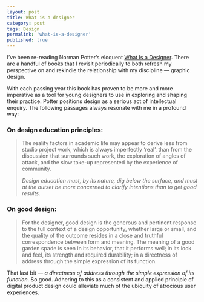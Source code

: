 ```yaml
---
layout: post
title: What is a designer
category: post
tags: Design
permalink: 'what-is-a-designer'
published: true
---
```


I’ve been re-reading Norman Potter’s eloquent [What Is a Designer](http://amzn.to/2BGFDDf). There are a handful of books that I revisit periodically to both refresh my perspective on and rekindle the relationship with my discipline — graphic design.

With each passing year this book has proven to be more and more imperative as a tool for young designers to use in exploring and shaping their practice. Potter positions design as a serious act of intellectual enquiry. The following passages always resonate with me in a profound way:

### **On design education principles:**

> The reality factors in academic life may appear to derive less from studio project work, which is always imperfectly ‘real’, than from the discussion that surrounds such work, the exploration of angles of attack, and the slow take-up represented by the experience of community.
> 
> 
> *Design education must, by its nature, dig below the surface, and must at the outset be more concerned to clarify intentions than to get good results.*
> 

### **On good design:**

> For the designer, good design is the generous and pertinent response to the full context of a design opportunity, whether large or small, and the quality of the outcome resides in a close and truthful correspondence between form and meaning. The meaning of a good garden spade is seen in its behavior, that it performs well; in its look and feel, its strength and required durability; in a directness of address through the simple expression of its function.
> 

That last bit — *a directness of address through the simple expression of its function*. So good. Adhering to this as a consistent and applied principle of digital product design could alleviate much of the ubiquity of atrocious user experiences.